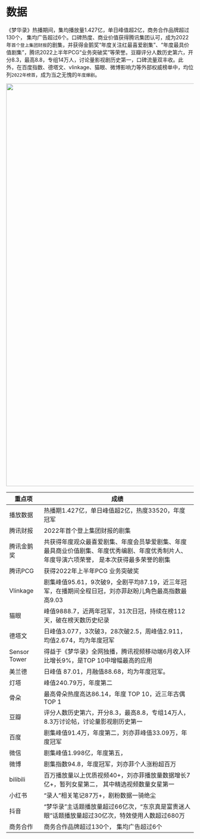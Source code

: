# 数据

《梦华录》热播期间，集均播放量1.427亿，单日峰值超2亿，商务合作品牌超过130个， 集均广告超过6个。口碑热度、商业价值获得腾讯集团认可，成为2022年`首个登上集团财报`的剧集，并获得金鹅奖“年度关注红最喜爱剧集”、“年度最具价值剧集”，腾讯2022上半年PCG“业务突破奖”等荣誉。豆瓣评分人数历史第六，开分8.3，最高8.8，专组14万人，讨论量影视剧历史第一，口碑流量双丰收。此外，在百度指数、德塔文、vlinkage、猫眼、微博影响力等外部权威榜单中，均位列`2022年榜首`，成为当之无愧的`年度爆剧`。

<img src="/image/data/shujushouye.jpg" width="1080">

| 重点项 | 成绩 |
| --- | --- |
| 播放数据 | 热播期1.427亿，单日峰值超2亿，热度33520，年度冠军 |
| 腾讯财报 | 2022年首个登上集团财报的剧集 |
| 腾讯金鹅奖 | 共获得年度观众最喜爱剧集、年度会员挚爱剧集、年度最具商业价值剧集、年度优秀编剧、年度优秀制片人、年度导演六项荣誉， 是本次获得最多荣誉的剧集 |
| 腾讯PCG | 获得2022年上半年PCG 业务突破奖 |
| Vlinkage | 剧集峰值95.61，9次破9，全剧平均87.19，近三年冠军，在播期间全程日冠，刘亦菲赵盼儿角色最高指数最高9.03 |
| 猫眼  | 峰值9888.7，近两年冠军，31次日冠，持续在榜112天，破在榜天数历史纪录 |
| 德塔文 | 日峰值3.077，3次破3，28次破2.5，周峰值2.911，均值2.674，均为年度冠军 |
| Sensor Tower | 得益于《梦华录》全网独播，腾讯视频移动端6月收入环比增长9%，是TOP 10中增幅最高的应用 |
| 美兰德 | 日峰值 87.01，月融值88.68，均为年度冠军。 |
| 灯塔  | 峰值240.79万，年度第二 |
| 骨朵  | 最高骨朵热度高达86.14，年度 TOP 10，近三年古偶 TOP 1 |
| 豆瓣  | 评分人数历史第六，开分8.3，最高8.8，专组14万人，8.3万讨论帖，讨论量影视剧历史第一 |
| 百度  | 剧集峰值91.4万，年度第二，刘亦菲峰值33.09万，年度冠军 |
| 微信  | 剧集峰值1.998亿，年度第五， |
| 微博  | 剧集指数94.8，年度冠军，刘亦菲个人涨粉超百万 |
| bilibili | 百万播放量以上优质视频40+，刘亦菲播放量数据增长7亿+，暂列女星第二， 其中精选视频数量女星第一 |
| 小红书 | “录人”相关笔记87万+，剧粉数据一骑绝尘 |
| 抖音  | “梦华录”主话题播放量超过66亿次，“东京真是富贵迷人眼”话题播放量超过30亿次，特效使用人数超过680万 |
| 商务合作 | 商务合作品牌超过130个， 集均广告超过6个 |
